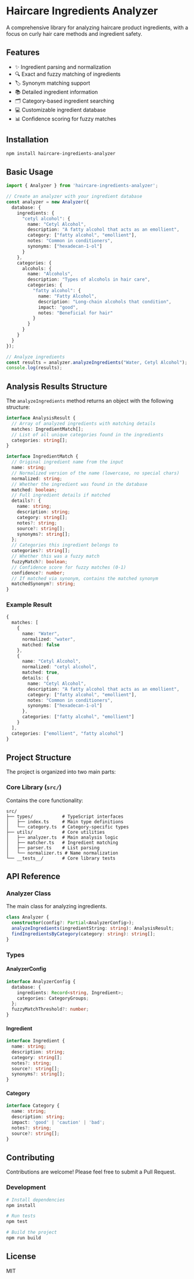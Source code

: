 # Haircare Ingredients Analyzer

A comprehensive library for analyzing haircare product ingredients, with a focus on curly hair care methods and ingredient safety.

## Features

- ✨ Ingredient parsing and normalization
- 🔍 Exact and fuzzy matching of ingredients
- 🏷️ Synonym matching support
- 📚 Detailed ingredient information
- 🗂️ Category-based ingredient searching
- 💻 Customizable ingredient database
- 📊 Confidence scoring for fuzzy matches

## Installation

```bash
npm install haircare-ingredients-analyzer
```

## Basic Usage

```typescript
import { Analyzer } from 'haircare-ingredients-analyzer';

// Create an analyzer with your ingredient database
const analyzer = new Analyzer({
  database: {
    ingredients: {
      "cetyl alcohol": {
        name: "Cetyl Alcohol",
        description: "A fatty alcohol that acts as an emollient",
        category: ["fatty alcohol", "emollient"],
        notes: "Common in conditioners",
        synonyms: ["hexadecan-1-ol"]
      }
    },
    categories: {
      alcohols: {
        name: "Alcohols",
        description: "Types of alcohols in hair care",
        categories: {
          "fatty alcohol": {
            name: "Fatty Alcohol",
            description: "Long-chain alcohols that condition",
            impact: "good",
            notes: "Beneficial for hair"
          }
        }
      }
    }
  }
});

// Analyze ingredients
const results = analyzer.analyzeIngredients("Water, Cetyl Alcohol");
console.log(results);
```

## Analysis Results Structure

The `analyzeIngredients` method returns an object with the following structure:

```typescript
interface AnalysisResult {
  // Array of analyzed ingredients with matching details
  matches: IngredientMatch[];
  // List of all unique categories found in the ingredients
  categories: string[];
}

interface IngredientMatch {
  // Original ingredient name from the input
  name: string;
  // Normalized version of the name (lowercase, no special chars)
  normalized: string;
  // Whether the ingredient was found in the database
  matched: boolean;
  // Full ingredient details if matched
  details?: {
    name: string;
    description: string;
    category: string[];
    notes?: string;
    source?: string[];
    synonyms?: string[];
  };
  // Categories this ingredient belongs to
  categories?: string[];
  // Whether this was a fuzzy match
  fuzzyMatch?: boolean;
  // Confidence score for fuzzy matches (0-1)
  confidence?: number;
  // If matched via synonym, contains the matched synonym
  matchedSynonym?: string;
}
```

### Example Result

```typescript
{
  matches: [
    {
      name: "Water",
      normalized: "water",
      matched: false
    },
    {
      name: "Cetyl Alcohol",
      normalized: "cetyl alcohol",
      matched: true,
      details: {
        name: "Cetyl Alcohol",
        description: "A fatty alcohol that acts as an emollient",
        category: ["fatty alcohol", "emollient"],
        notes: "Common in conditioners",
        synonyms: ["hexadecan-1-ol"]
      },
      categories: ["fatty alcohol", "emollient"]
    }
  ],
  categories: ["emollient", "fatty alcohol"]
}
```

## Project Structure

The project is organized into two main parts:

### Core Library (`src/`)

Contains the core functionality:

```
src/
├── types/           # TypeScript interfaces
│   ├── index.ts     # Main type definitions
│   └── category.ts  # Category-specific types
├── utils/           # Core utilities
│   ├── analyzer.ts  # Main analysis logic
│   ├── matcher.ts   # Ingredient matching
│   ├── parser.ts    # List parsing
│   └── normalizer.ts # Name normalization
└── __tests__/       # Core library tests
```

## API Reference

### Analyzer Class

The main class for analyzing ingredients.

```typescript
class Analyzer {
  constructor(config?: Partial<AnalyzerConfig>);
  analyzeIngredients(ingredientString: string): AnalysisResult;
  findIngredientsByCategory(category: string): string[];
}
```

### Types

#### AnalyzerConfig

```typescript
interface AnalyzerConfig {
  database: {
    ingredients: Record<string, Ingredient>;
    categories: CategoryGroups;
  };
  fuzzyMatchThreshold?: number;
}
```

#### Ingredient

```typescript
interface Ingredient {
  name: string;
  description: string;
  category: string[];
  notes?: string;
  source?: string[];
  synonyms?: string[];
}
```

#### Category

```typescript
interface Category {
  name: string;
  description: string;
  impact: 'good' | 'caution' | 'bad';
  notes?: string;
  source?: string[];
}
```

## Contributing

Contributions are welcome! Please feel free to submit a Pull Request.

### Development

```bash
# Install dependencies
npm install

# Run tests
npm test

# Build the project
npm run build
```

## License

MIT
